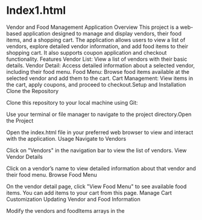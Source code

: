 # Index1.html
Vendor and Food Management Application
Overview
This project is a web-based application designed to manage and display vendors, their food items, and a shopping cart. The application allows users to view a list of vendors, explore detailed vendor information, and add food items to their shopping cart. It also supports coupon application and checkout functionality.
Features
Vendor List: View a list of vendors with their basic details.
Vendor Detail: Access detailed information about a selected vendor, including their food menu.
Food Menu: Browse food items available at the selected vendor and add them to the cart.
Cart Management: View items in the cart, apply coupons, and proceed to checkout.Setup and Installation
Clone the Repository

Clone this repository to your local machine using Git:


Use your terminal or file manager to navigate to the project directory.Open the Project

Open the index.html file in your preferred web browser to view and interact with the application.
Usage
Navigate to Vendors

Click on "Vendors" in the navigation bar to view the list of vendors.
View Vendor Details

Click on a vendor’s name to view detailed information about that vendor and their food menu.
Browse Food Menu

On the vendor detail page, click "View Food Menu" to see available food items. You can add items to your cart from this page.
Manage Cart
Customization
Updating Vendor and Food Information

Modify the vendors and foodItems arrays in the <script> section of index.html to update vendor details and food items.

